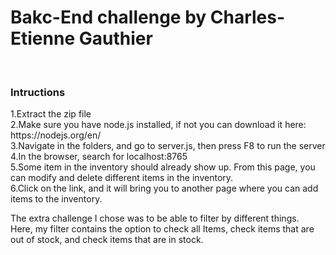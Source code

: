 <h1>Bakc-End challenge by Charles-Etienne Gauthier</h1>
<br/>
<h3>Intructions</h3>
1.Extract the zip file<br/>
2.Make sure you have node.js installed, if not you can download it here: https://nodejs.org/en/<br/>
3.Navigate in the folders, and go to server.js, then press F8 to run the server<br/>
4.In the browser, search for localhost:8765<br/>
5.Some item in the inventory should already show up. From this page, you can modify and delete different items in the inventory.<br/>
6.Click on the link, and it will bring you to another page where you can add items to the inventory.


The extra challenge I chose was to be able to filter by different things. <br/>
Here, my filter contains the option to check all Items, check items that are out of stock, and check items that are in stock.
